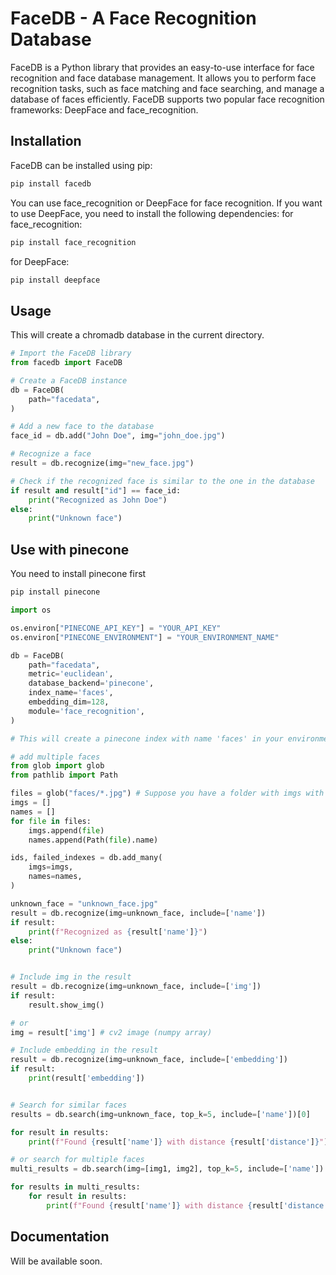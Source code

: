 # FaceDB - A Face Recognition Database

FaceDB is a Python library that provides an easy-to-use interface for face recognition and face database management. It allows you to perform face recognition tasks, such as face matching and face searching, and manage a database of faces efficiently. FaceDB supports two popular face recognition frameworks: DeepFace and face_recognition.

## Installation

FaceDB can be installed using pip:

```bash
pip install facedb
```

You can use face_recognition or DeepFace for face recognition. If you want to use DeepFace, you need to install the following dependencies:
for face_recognition:

```bash
pip install face_recognition
```

for DeepFace:

```bash
pip install deepface
```

## Usage

This will create a chromadb database in the current directory.

```python
# Import the FaceDB library
from facedb import FaceDB

# Create a FaceDB instance
db = FaceDB(
    path="facedata",
)

# Add a new face to the database
face_id = db.add("John Doe", img="john_doe.jpg")

# Recognize a face
result = db.recognize(img="new_face.jpg")

# Check if the recognized face is similar to the one in the database
if result and result["id"] == face_id:
    print("Recognized as John Doe")
else:
    print("Unknown face")
```

## Use with pinecone

You need to install pinecone first

```bash
pip install pinecone
```

```python
import os

os.environ["PINECONE_API_KEY"] = "YOUR_API_KEY"
os.environ["PINECONE_ENVIRONMENT"] = "YOUR_ENVIRONMENT_NAME"

db = FaceDB(
    path="facedata",
    metric='euclidean',
    database_backend='pinecone',
    index_name='faces',
    embedding_dim=128,
    module='face_recognition',
)

# This will create a pinecone index with name 'faces' in your environment if it doesn't exist

# add multiple faces
from glob import glob
from pathlib import Path

files = glob("faces/*.jpg") # Suppose you have a folder with imgs with names as filenames
imgs = []
names = []
for file in files:
    imgs.append(file)
    names.append(Path(file).name)

ids, failed_indexes = db.add_many(
    imgs=imgs,
    names=names,
)

unknown_face = "unknown_face.jpg"
result = db.recognize(img=unknown_face, include=['name'])
if result:
    print(f"Recognized as {result['name']}")
else:
    print("Unknown face")


# Include img in the result
result = db.recognize(img=unknown_face, include=['img'])
if result:
    result.show_img()

# or
img = result['img'] # cv2 image (numpy array)

# Include embedding in the result
result = db.recognize(img=unknown_face, include=['embedding'])
if result:
    print(result['embedding'])


# Search for similar faces
results = db.search(img=unknown_face, top_k=5, include=['name'])[0]

for result in results:
    print(f"Found {result['name']} with distance {result['distance']}")

# or search for multiple faces
multi_results = db.search(img=[img1, img2], top_k=5, include=['name'])

for results in multi_results:
    for result in results:
        print(f"Found {result['name']} with distance {result['distance']}")


```

## Documentation

Will be available soon.
